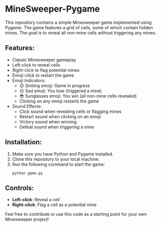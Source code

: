 # MineSweeper-Pygame
This repository contains a simple Minesweeper game implemented using Pygame. The game features a grid of cells, some of which contain hidden mines. The goal is to reveal all non-mine cells without triggering any mines.

## Features:
- Classic Minesweeper gameplay
- Left-click to reveal cells
- Right-click to flag potential mines
- Emoji-click to restart the game
- Emoji Indicators:
  - 😊 Smiling emoji: Game in progress
  - ☹️ Sad emoji: You lose (triggered a mine)
  - 😎 Sunglasses emoji: You win (all non-mine cells revealed)
  - Clicking on any emoji restarts the game
- Sound Effects:
  - Click sound when revealing cells or flagging mines
  - Restart sound when clicking on an emoji
  - Victory sound when winning
  - Defeat sound when triggering a mine

## Installation:
1. Make sure you have Python and Pygame installed.
2. Clone this repository to your local machine.
3. Run the following command to start the game:
   ```
   python game.py
   ```

## Controls:
- **Left-click**: Reveal a cell
- **Right-click**: Flag a cell as a potential mine

Feel free to contribute or use this code as a starting point for your own Minesweeper project!